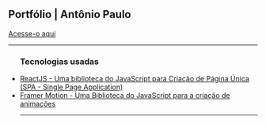 <h2>Portfólio | Antônio Paulo</h2>

<a href="https://paullo-jsx.github.io/paullo.jsx" target="_blank">Acesse-o aqui</a>
<hr/>
<ul><h3>Tecnologias usadas</h3>
  <li><a href="https://react.dev" target="_blank">ReactJS - Uma biblioteca do JavaScript para Criação de Página Única (SPA - Single Page Application)</a></li>
  <li><a href="https://framer.com/motion" target="_blank">Framer Motion - Uma Biblioteca do JavaScript para a criação de animações</a></li>
<hr/>
